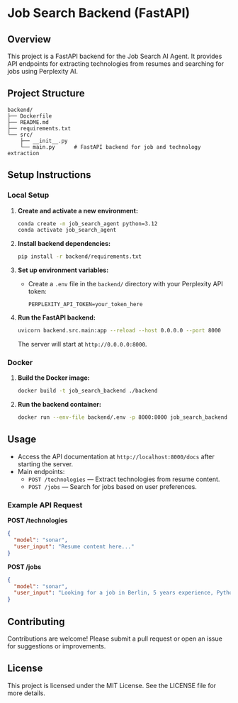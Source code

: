 # Job Search Backend (FastAPI)

## Overview
This project is a FastAPI backend for the Job Search AI Agent. It provides API endpoints for extracting technologies from resumes and searching for jobs using Perplexity AI.

## Project Structure
```
backend/
├── Dockerfile
├── README.md
├── requirements.txt
└── src/
    ├── __init__.py
    └── main.py      # FastAPI backend for job and technology extraction
```

## Setup Instructions

### Local Setup

1. **Create and activate a new environment:**
   ```bash
   conda create -n job_search_agent python=3.12
   conda activate job_search_agent
   ```

2. **Install backend dependencies:**
   ```bash
   pip install -r backend/requirements.txt
   ```

3. **Set up environment variables:**
   - Create a `.env` file in the `backend/` directory with your Perplexity API token:
     ```
     PERPLEXITY_API_TOKEN=your_token_here
     ```

4. **Run the FastAPI backend:**
   ```bash
   uvicorn backend.src.main:app --reload --host 0.0.0.0 --port 8000
   ```
   The server will start at `http://0.0.0.0:8000`.

### Docker

1. **Build the Docker image:**
   ```bash
   docker build -t job_search_backend ./backend
   ```

2. **Run the backend container:**
   ```bash
   docker run --env-file backend/.env -p 8000:8000 job_search_backend
   ```

## Usage

- Access the API documentation at `http://localhost:8000/docs` after starting the server.
- Main endpoints:
  - `POST /technologies` — Extract technologies from resume content.
  - `POST /jobs` — Search for jobs based on user preferences.

### Example API Request

**POST /technologies**
```json
{
  "model": "sonar",
  "user_input": "Resume content here..."
}
```

**POST /jobs**
```json
{
  "model": "sonar",
  "user_input": "Looking for a job in Berlin, 5 years experience, Python developer."
}
```

## Contributing
Contributions are welcome! Please submit a pull request or open an issue for suggestions or improvements.

## License
This project is licensed under the MIT License. See the LICENSE file for more details.